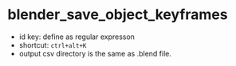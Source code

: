 # blender_save_object_keyframes

- id key: define as regular expresson
- shortcut: `ctrl+alt+K`
- output csv directory is the same as .blend file.
